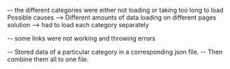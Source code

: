 -- the different categories were either not loading or taking too long to load
  Possible causes --> Different amounts of data loading on different pages
  solution --> had to load each category separately

-- some links were not working and throwing errors

-- Stored data of a particular category in a corresponding json file.
-- Then combine them all to one file.
